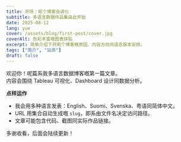 ```yaml
---
title: 开场：呢个博客会讲乜
subtitle: 多语言数据作品集由此开始
date: 2025-08-12
lang: yue
cover: /assets/blog/first-post/cover.jpg
coverAlt: 色彩丰富嘅图表拼贴
excerpt: 简单介绍下开呢个博客嘅原因、内容方向同语言版本安排。
tags: ["简介", "站务"]
draft: false
---
```


欢迎你！呢篇系我多语言数据博客嘅第一篇文章。  
内容会围绕 Tableau 可视化、Dashboard 设计同数据分析。

**点样运作**
- 我会用多种语言发表：English、Suomi、Svenska、粤语同简体中文。
- URL 用集合自动生成嘅 `slug`，即系由文件名决定访问路径。
- 文章可能包含代码、截图同实际作品链接。

多谢收看，后面会陆续更新！
